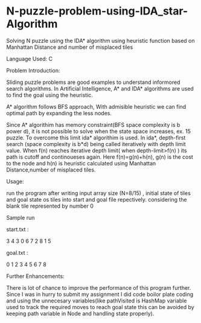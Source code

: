 # N-puzzle-problem-using-IDA_star-Algorithm
Solving N puzzle using the IDA* algorithm using heuristic function based on Manhattan Distance and number of misplaced tiles

Language Used: C

Problem Introduction:

Sliding puzzle problems are good examples to understand informored search algorithms. In Artificial Intelligence, A* and IDA* algorithms are used to find the goal using the heuristic.

A* algorithm follows BFS approach, With admisible heuristic we can find optimal path by expanding the less nodes.

Since A* algorithim has memory constraint(BFS space complexity is b power d), it is not possible to solve when the state space increases, ex. 15 puzzle. To overcome this limit ida* algorithim is used. In ida*, depth-first search (space complexity is b*d) being called iteratively with depth limit value. When f(n) reaches iterative depth limit( when depth-limit>f(n) ) its path is cutoff and continoueses again. Here f(n)=g(n)+h(n), g(n) is the cost to the node and h(n) is heuristic calculated using Manhattan Distance,number of misplaced tiles.

Usage:

run the program after writing input array size (N=8/15) , initial state of tiles and goal state os tiles into start and goal file repectively. considering the blank tile represented by number 0

Sample run

start.txt :

3
4 3 0
6 7 2
8 1 5

goal.txt :

0 1 2
3 4 5
6 7 8

Further Enhancements:

There is lot of chance to improve the performance of this program further. Since I was in hurry to submit my assignment I did code boilor plate coding and using the unnecesary variables(like pathVisited is HashMap variable used to track the required moves to reach goal state this can be avoided by keeping path variable in Node and handling state properly).
